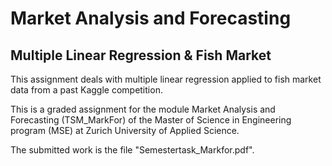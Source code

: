 # Market Analysis and Forecasting
## Multiple Linear Regression & Fish Market

This assignment deals with multiple linear regression applied to fish market data from a past Kaggle competition. 

This is a graded assignment for the module Market Analysis and Forecasting (TSM_MarkFor) of the Master of Science in Engineering program (MSE) at Zurich University of Applied Science.

The submitted work is the file "Semestertask_Markfor.pdf".
